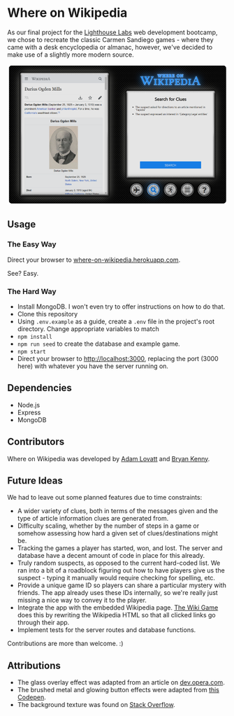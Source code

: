 # Where on Wikipedia

As our final project for the [Lighthouse Labs](https://www.lighthouselabs.ca) web development bootcamp, we chose to recreate the classic Carmen Sandiego games - where they came with a desk encyclopedia or almanac, however, we've decided to make use of a slightly more modern source.

![Where on Wikipedia](public/assets/screenshot.png)

## Usage

### The Easy Way

Direct your browser to [where-on-wikipedia.herokuapp.com](https://where-on-wikipedia.herokuapp.com/).

See? Easy.

### The Hard Way

- Install MongoDB. I won't even try to offer instructions on how to do that.
- Clone this repository
- Using `.env.example` as a guide, create a `.env` file in the project's root directory. Change appropriate variables to match
- `npm install`
- `npm run seed` to create the database and example game.
- `npm start`
- Direct your browser to [http://localhost:3000](http://localhost:3000), replacing the port (3000 here) with whatever you have the server running on.

## Dependencies

- Node.js
- Express
- MongoDB

## Contributors

Where on Wikipedia was developed by [Adam Lovatt](https://github.com/jalovatt/) and [Bryan Kenny](https://github.com/bryankenny).

## Future Ideas

We had to leave out some planned features due to time constraints:

- A wider variety of clues, both in terms of the messages given and the type of article information clues are generated from.
- Difficulty scaling, whether by the number of steps in a game or somehow assessing how hard a given set of clues/destinations might be.
- Tracking the games a player has started, won, and lost. The server and database have a decent amount of code in place for this already.
- Truly random suspects, as opposed to the current hard-coded list. We ran into a bit of a roadblock figuring out how to have players give us the suspect - typing it manually would require checking for spelling, etc.
- Provide a unique game ID so players can share a particular mystery with friends. The app already uses these IDs internally, so we're really just missing a nice way to convey it to the player.
- Integrate the app with the embedded Wikipedia page. [The Wiki Game](https://www.thewikigame.com) does this by rewriting the Wikipedia HTML so that all clicked links go through their app.
- Implement tests for the server routes and database functions.

Contributions are more than welcome. :)

## Attributions

- The glass overlay effect was adapted from an article on [dev.opera.com](https://dev.opera.com/articles/beautiful-ui-styling-with-css3/#glassbox).
- The brushed metal and glowing button effects were adapted from [this Codepen](https://codepen.io/simurai/pen/DwJdq).
- The background texture was found on [Stack Overflow](https://stackoverflow.com/a/34556311/9667199).
